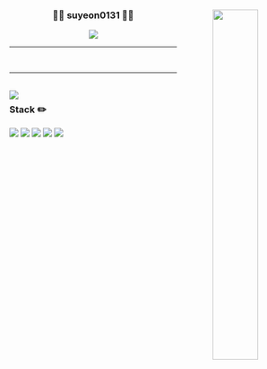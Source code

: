 <div align="center">
  
  <img align="right" width="40%" src="https://github-readme-stats.vercel.app/api?username=suyeon0131&show_icons=true&theme=dracula&hide="/>
 
  ### 👩‍💻 suyeon0131 👩‍💻

<a href="https://github.com/suyeon0131"><img src="https://hits.seeyoufarm.com/api/count/incr/badge.svg?url=https%3A%2F%2Fgithub.com%2Fseondal&count_bg=%23000000&title_bg=%23000000&icon=github.svg&icon_color=%23E7E7E7&title=GitHub&edge_flat=false)"/></a>

---

 <br>
 
</div>
  
 ---
 
 <br>
 
 <img align="left" src="https://github-readme-stats.vercel.app/api/top-langs/?username=suyeon0131&theme=dracula&exclude_repo=2020_1_CPL,2021_1_OOP,2021_2_ESL&layout=compact&langs_count=10"/>
 
<div align="left">
 
### Stack ✏️

<img src="https://img.shields.io/badge/Spring-6DB33F?style=flat&logo=Spring&logoColor=white" />
<img src="https://img.shields.io/badge/Spring Boot-6DB33F?style=flat&logo=Spring Boot&logoColor=white" />
<img src="https://img.shields.io/badge/Git-F05032?style=flat&logo=Git&logoColor=white" />
<img src="https://img.shields.io/badge/Github-181717?style=flat&logo=Github&logoColor=white" />
<img src="https://img.shields.io/badge/Notion-000000?style=flat&logo=notion&logoColor=white"/>